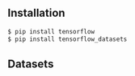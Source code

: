 ## Installation
```bash
$ pip install tensorflow
$ pip install tensorflow_datasets
```

## Datasets
```python
```

